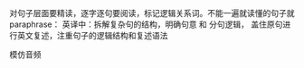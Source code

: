 对句子层面要精读，逐字逐句要阅读，标记逻辑关系词。不能一遍就读懂的句子就paraphrase：
英译中：拆解复杂句的结构，明确句意 和 分句逻辑，
盖住原句进行英文复述，注重句子的逻辑结构和复述语法

模仿音频